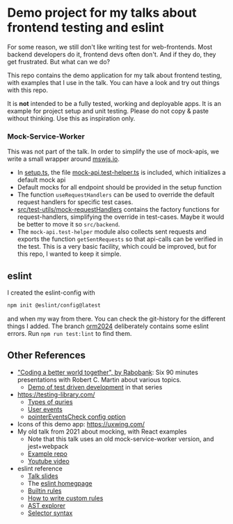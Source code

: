 # Demo project for my talks about frontend testing and eslint

For some reason, we still don't like writing test for web-frontends. Most backend developers do it,
frontend devs often don't. And if they do, they get frustrated. But what can we do?

This repo contains the demo application for my talk about frontend testing, with examples that I use in the talk.
You can have a look and try out things with this repo.

It is **not** intended to be a fully tested, working and deployable apps. It is an example for project setup
and unit testing. Please do not copy & paste without thinking. Use this as inspiration only.

### Mock-Service-Worker

This was not part of the talk. In order to simplify the use of mock-apis, we write a small wrapper
around [mswjs.io](https://mswjs.io).

- In [setup.ts](src/test-setup/setup.ts), the file [mock-api.test-helper.ts](src/test-utils/mock-api.test-helper.ts) is
  included, which initializes a default mock api
- Default mocks for all endpoint should be provided in the setup function
- The function `useRequestHandlers` can be used to override the default request handlers for specific test cases.
- [src/test-utils/mock-requestHandlers](src/test-utils/mock-requestHandlers) contains the factory functions for
  request-handlers, simplifying the override in test-cases. Maybe it would be better to move it so `src/backend`.
- The `mock-api.test-helper` module also collects sent requests and exports the function `getSentRequests` so that
  api-calls can be verified in the test. This is a very basic facility, which could be improved, but for this repo,
  I wanted to keep it simple.

## eslint

I created the eslint-config with

```bash
npm init @eslint/config@latest
```

and when my way from there. You can check the git-history for the different things I added.
The branch [orm2024](https://github.com/nknapp/frontend-testing/tree/orm2024) deliberately contains
some eslint errors. Run `npm run test:lint` to find them.

## Other References

- ["Coding a better world together", by Rabobank](https://www.youtube.com/watch?v=7EmboKQH8lM&list=PLKfeKWitifFjqeKI1zU3mwK0hw6wtR5vi&index=1): Six 90 minutes presentations with Robert C. Martin about various topics.
  - [Demo of test driven development](https://www.youtube.com/watch?v=58jGpV2Cg50&t=2628s) in that series
- https://testing-library.com/
  - [Types of quries](https://testing-library.com/docs/queries/about#types-of-queries)
  - [User events](https://testing-library.com/docs/user-event/intro)
  - [pointerEventsCheck config option](https://testing-library.com/docs/user-event/options#pointereventscheck)
- Icons of this demo app: https://uxwing.com/
- My old talk from 2021 about mocking, with React examples
  - Note that this talk uses an old mock-service-worker version, and jest+webpack
  - [Example repo](https://github.com/cosee/techtalk-2021-10-test-it-mock-it)
  - [Youtube video](https://youtu.be/t7SKh7QFgOo)
- eslint reference
  - [Talk slides](./slides/Code-Review-Eslint.pdf)
  - The [eslint homegpage](https://eslint.org/)
  - [Builtin rules](https://eslint.org/docs/latest/rules/)
  - [How to write custom rules](https://eslint.org/docs/latest/extend/custom-rules)
  - [AST explorer](https://astexplorer.net/)
  - [Selector syntax](https://eslint.org/docs/latest/extend/selectors)
